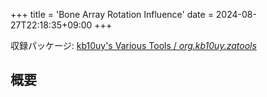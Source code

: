 +++
title = 'Bone Array Rotation Influence'
date = 2024-08-27T22:18:35+09:00
+++

収録パッケージ: [kb10uy's Various Tools / *org.kb10uy.zatools*](https://github.com/kb10uy/kb10uy-zatools)

## 概要
